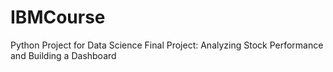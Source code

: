 # IBMCourse
Python Project for Data Science
Final Project: Analyzing Stock Performance and Building a Dashboard
